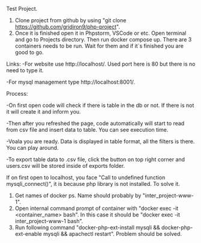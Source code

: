 Test Project.

1. Clone project from github by using "git clone https://github.com/gridiron9/php-project".
2. Once it is finished open it in Phpstorm, VSCode or etc. Open terminal and go to Projects directory. Then run docker compose up. There are 3 containers needs to be run. Wait for them and if it`s finished you are good to go.

Links:
-For website use http://localhost/. Used port here is 80 but there is no need to type it.

-For mysql management type http://localhost:8001/. 

Process:

-On first open code will check if there is table in the db or not. If there is not it will create it and inform you.

-Then after you refreshed the page, code automatically will start to read from csv file and insert data to table. You can see execution time.

-Voala you are ready. Data is displayed in table format, all the filters is there. You can play around. 

-To export table data to .csv file, click the button on top right corner and users.csv will be stored inside of exports folder. 



If on first open to localhost, you face "Call to undefined function mysqli_connect()", it is because php library is not installed. To solve it.
1. Get names of docker ps. Name should probably by "inter_project-www-1".
2. Open internal command prompt of container with "docker exec -it <container_name> bash". In this case it should be
"docker exec -it inter_project-www-1 bash".
3. Run following command "docker-php-ext-install mysqli && docker-php-ext-enable mysqli && apachectl restart". Problem should be solved.

